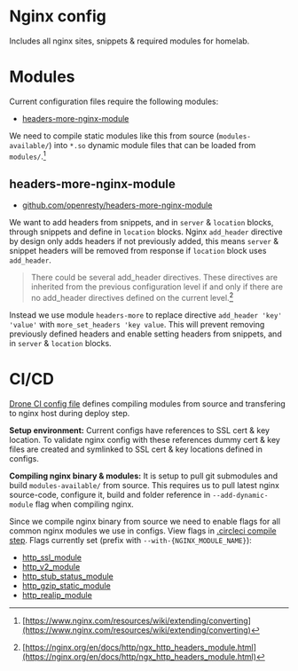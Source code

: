 # Nginx config

Includes all nginx sites, snippets & required modules for homelab.

# Modules

Current configuration files require the following modules:
  - [headers-more-nginx-module](#headers-more-nginx-module)

We need to compile static modules like this from source (`modules-available/`) into `*.so` dynamic module files that can be loaded from `modules/`.[^1]


[^1]: [https://www.nginx.com/resources/wiki/extending/converting](https://www.nginx.com/resources/wiki/extending/converting)

## headers-more-nginx-module
  - [github.com/openresty/headers-more-nginx-module](https://github.com/openresty/headers-more-nginx-module)

We want to add headers from snippets, and in `server` & `location` blocks, through snippets and define in `location` blocks. Nginx `add_header` directive by design only adds headers if not previously added, this means `server` & snippet headers will be removed from response if `location` block uses `add_header`.

> There could be several add_header directives. These directives are inherited from the previous configuration level if and only if there are no add_header directives defined on the current level.[^2]

Instead we use module `headers-more` to replace directive `add_header 'key' 'value'` with `more_set_headers 'key value`. This will prevent removing previously defined headers and enable setting headers from snippets, and in `server` & `location` blocks.

[^2]: [https://nginx.org/en/docs/http/ngx_http_headers_module.html](https://nginx.org/en/docs/http/ngx_http_headers_module.html)

# CI/CD

[Drone CI config file](https://github.com/kevinmidboe/nginx/blob/main/.drone.yml) defines compiling modules from source and transfering to nginx host during deploy step.

**Setup environment:**
Current configs have references to SSL cert & key location. To validate nginx config with these references dummy cert & key files are created and symlinked to SSL cert & key locations defined in configs.

**Compiling nginx binary & modules:**
It is setup to pull git submodules and build `modules-available/` from source. This requires us to pull latest nginx source-code, configure it, build and folder reference in `--add-dynamic-module` flag when compiling nginx.

Since we compile nginx binary from source we need to enable flags for all common nginx modules we use in configs. View flags in [.circleci compile step](https://github.com/kevinmidboe/nginx/blob/main/.drone.yml). Flags currently set (prefix with `--with-{NGINX_MODULE_NAME}`):

 - [http_ssl_module](https://nginx.org/en/docs/http/ngx_http_ssl_module.html)
 - [http_v2_module](https://nginx.org/en/docs/http/ngx_http_v2_module.html)
 - [http_stub_status_module](https://nginx.org/en/docs/http/ngx_http_stub_status_module.html)
 - [http_gzip_static_module](https://nginx.org/en/docs/http/ngx_http_gzip_static_module.html)
 - [http_realip_module](https://nginx.org/en/docs/http/ngx_http_realip_module.html)

